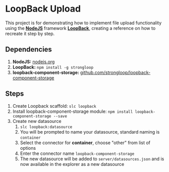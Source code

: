 # LoopBack Upload

This project is for demonstrating how to implement file upload functionality using the [**NodeJS**](https://nodejs.org/) framework [**LoopBack**](http://loopback.io), creating a reference on how to recreate it step by step.

## Dependencies
1. **NodeJS:** [nodejs.org](https://nodejs.org/)
2. **LoopBack:** `npm install -g strongloop`
3. **loopback-component-storage:** [github.com/strongloop/loopback-component-storage](https://github.com/strongloop/loopback-component-storage)

## Steps
1. Create Loopback scaffold: `slc loopback`
2. Install loopback-component-storage module: `npm install loopback-component-storage --save`
3. Create new datasource
	1. `slc loopback:datasource`
	2. You will be prompted to name your datasource, standard naming is `container`
	3. Select the connector for **container**, choose "other" from list of options
	4. Enter the connector name `loopback-component-storage`
	5. The new datasource will be added to `server/datasources.json` and is now available in the explorer as a new datasource
	

	